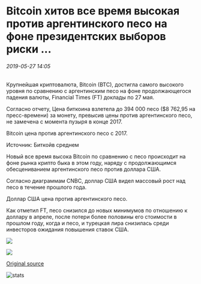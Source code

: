 # Bitcoin хитов все время высокая против аргентинского песо на фоне президентских выборов риски ...

###### 2019-05-27 14:05

Крупнейшая криптовалюта, Bitcoin (BTC), достигла самого высокого уровня по сравнению с аргентинским песо на фоне продолжающегося падения валюты, Financial Times (FT) доклады по 27 мая.

Согласно отчету, Цена биткоина взлетела до 394 000 песо ($8 762,95 на пресс-времени) за монету, превысив цены против аргентинского песо, не замечена с момента пузыря в конце 2017.

Bitcoin цена против аргентинского песо с 2017.

Источник: Биткойв среднем

Новый все время высока Bitcoin по сравнению с песо происходит на фоне рынка крипто быка в этом году, наряду с продолжающимся обесцениванием аргентинского песо против доллара США.

Согласно диаграммам CNBC, доллар США видел массовый рост над песо в течение прошлого года.

Доллар США цена против аргентинского песо.

Как отметил FT, песо снизился до новых минимумов по отношению к доллару в апреле, после потери более половины его стоимости в прошлом году, когда и песо, и турецкая лира снизилась среди инвесторов ожидания повышения ставок США.

![](https://s3.cointelegraph.com/storage/uploads/view/1f318e677ae09e02441e668e7b82e0a1.png)

![](https://s3.cointelegraph.com/storage/uploads/view/1ec62b73f97ee6f0f5d75cc7071ebd42.png)

[Original source](https://cointelegraph.com/news/bitcoin-hits-all-time-high-versus-argentine-peso-amid-presidential-election-risks)

![stats](https://c.statcounter.com/11760860/0/a89fa40b/1/ "stats")